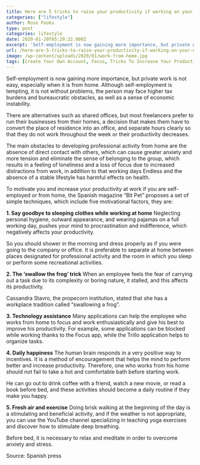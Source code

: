 ```yaml
---
title: Here are 5 tricks to raise your productivity if working on your own or from home
categories: ["lifestyle"]
author: Rose Fooks
type: post
categories: lifestyle
date: 2020-01-20T05:29:22.000Z
excerpt: 'Self-employment is now gaining more importance, but private work is not easy, especially when it is from home. Although self-employment is tempting, it is not without problems'
url: /here-are-5-tricks-to-raise-your-productivity-if-working-on-your-own-or-from-home/
image: /wp-content/uploads/2020/01/work-from-home.jpg
tags: [Create Your Own Account, Focus, Tricks To Increase Your Productivity, Work From Home]
---
```


Self-employment is now gaining more importance, but private work is not easy, especially when it is from home. Although self-employment is tempting, it is not without problems, the person may face higher tax burdens and bureaucratic obstacles, as well as a sense of economic instability.

There are alternatives such as shared offices, but most freelancers prefer to run their businesses from their homes, a decision that makes them have to convert the place of residence into an office, and separate hours clearly so that they do not work throughout the week or their productivity decreases.

The main obstacles to developing professional activity from home are the absence of direct contact with others, which can cause greater anxiety and more tension and eliminate the sense of belonging to the group, which results in a feeling of loneliness and a loss of focus due to increased distractions from work, in addition to that working days Endless and the absence of a stable lifestyle has harmful effects on health.

To motivate you and increase your productivity at work if you are self-employed or from home, the Spanish magazine “Bit Pet” proposes a set of simple techniques, which include five motivational factors, they are:

**1. Say goodbye to sleeping clothes while working at home**
Neglecting personal hygiene, outward appearance, and wearing pajamas on a full working day, pushes your mind to procrastination and indifference, which negatively affects your productivity.

So you should shower in the morning and dress properly as if you were going to the company or office. It is preferable to separate at home between places designated for professional activity and the room in which you sleep or perform some recreational activities.

**2. The ‘swallow the frog’ trick**
When an employee feels the fear of carrying out a task due to its complexity or boring nature, it stalled, and this affects its productivity.

Cassandra Stavro, the propecorn institution, stated that she has a workplace tradition called “swallowing a frog”.

**3. Technology assistance**
Many applications can help the employee who works from home to focus and work enthusiastically and give his best to improve his productivity. For example, some applications can be blocked while working thanks to the Focus app, while the Trillo application helps to organize tasks.

**4. Daily happiness**
The human brain responds in a very positive way to incentives. It is a method of encouragement that helps the mind to perform better and increase productivity. Therefore, one who works from his home should not fail to take a hot and comfortable bath before starting work.

He can go out to drink coffee with a friend, watch a new movie, or read a book before bed, and these activities should become a daily routine if they make you happy.

**5. Fresh air and exercise**
Doing brisk walking at the beginning of the day is a stimulating and beneficial activity, and if the weather is not appropriate, you can use the YouTube channel specializing in teaching yoga exercises and discover how to stimulate deep breathing.

Before bed, it is necessary to relax and meditate in order to overcome anxiety and stress.

Source: Spanish press
